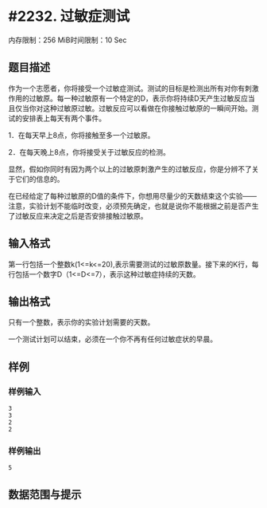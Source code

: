 # #2232. 过敏症测试

内存限制：256 MiB时间限制：10 Sec

## 题目描述

作为一个志愿者，你将接受一个过敏症测试。测试的目标是检测出所有对你有刺激作用的过敏原。每一种过敏原有一个特定的D，表示你将持续D天产生过敏反应当且仅当你对这种过敏原过敏。过敏反应可以看做在你接触过敏原的一瞬间开始。测试的安排表上每天有两个事件。

1．在每天早上8点，你将接触至多一个过敏原。

2．在每天晚上8点，你将接受关于过敏反应的检测。

显然，假如你同时有因为两个以上的过敏原刺激产生的过敏反应，你是分辨不了关于它们的信息的。

在已经给定了每种过敏原的D值的条件下，你想用尽量少的天数结束这个实验&mdash;&mdash;注意，实验计划不能临时改变，必须预先确定，也就是说你不能根据之前是否产生了过敏反应来决定之后是否安排接触过敏原。

## 输入格式

第一行包括一个整数k(1<=k<=20),表示需要测试的过敏原数量。接下来的K行，每行包括一个数字D（1<=D<=7），表示这种过敏症持续的天数。

## 输出格式

只有一个整数，表示你的实验计划需要的天数。

一个测试计划可以结束，必须在一个你不再有任何过敏症状的早晨。

## 样例

### 样例输入

    
    3
    3
    2
    2
    
    

### 样例输出

    
    5
    

## 数据范围与提示
